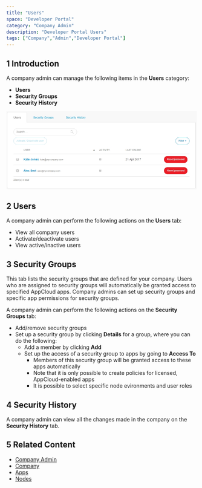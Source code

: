 ```yaml
---
title: "Users"
space: "Developer Portal"
category: "Company Admin"
description: "Developer Portal Users"
tags: ["Company","Admin","Developer Portal"]
---
```


## 1 Introduction

A company admin can manage the following items in the **Users** category:

* **Users**
* **Security Groups**
* **Security History**

![](attachments/usersettings.jpg)

## 2 Users

A company admin can perform the following actions on the **Users** tab:

* View all company users
* Activate/deactivate users
* View active/inactive users

## 3 Security Groups

This tab lists the security groups that are defined for your company. Users who are assigned to security groups will automatically be granted access to specified AppCloud apps. Company admins can set up security groups and specific app permissions for security groups.

A company admin can perform the following actions on the **Security Groups** tab:

*   Add/remove security groups
*   Set up a security group by clicking **Details** for a group, where you can do the following:
    * Add a member by clicking **Add**
    * Set up the access of a security group to apps by going to **Access To**
        * Members of this security group will be granted access to these apps automatically
        * Note that it is only possible to create policies for licensed, AppCloud-enabled apps
        * It is possible to select specific node evironments and user roles

## 4 Security History

A company admin can view all the changes made in the company on the **Security History** tab.

## 5 Related Content

* [Company Admin](index)
* [Company](company)
* [Apps](apps)
* [Nodes](nodes)
